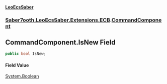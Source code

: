 #### [LeoEcsSaber](index.md 'index')
### [Saber7ooth.LeoEcsSaber.Extensions.ECB](Saber7ooth.LeoEcsSaber.Extensions.ECB.md 'Saber7ooth.LeoEcsSaber.Extensions.ECB').[CommandComponent](CommandComponent.md 'Saber7ooth.LeoEcsSaber.Extensions.ECB.CommandComponent')

## CommandComponent.IsNew Field

```csharp
public bool IsNew;
```

#### Field Value
[System.Boolean](https://docs.microsoft.com/en-us/dotnet/api/System.Boolean 'System.Boolean')